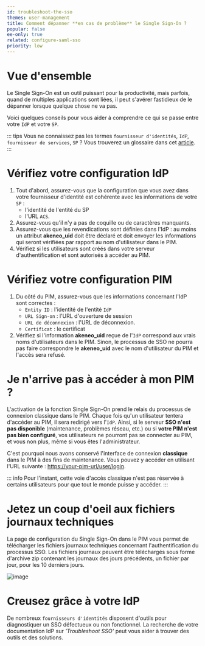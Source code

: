 ```yaml
---
id: troubleshoot-the-sso
themes: user-management
title: Comment dépanner **en cas de problème** le Single Sign-On ?
popular: false
ee-only: true
related: configure-saml-sso
priority: low
---
```


# Vue d'ensemble

Le Single Sign-On est un outil puissant pour la productivité, mais parfois, quand de multiples applications sont liées, il peut s'avérer fastidieux de le dépanner lorsque quelque chose ne va pas.

Voici quelques conseils pour vous aider à comprendre ce qui se passe entre votre `IdP` et votre `SP`.

::: tips
Vous ne connaissez pas les termes `fournisseur d'identités`, `IdP`, `fournisseur de services`, `SP` ? Vous trouverez un glossaire dans cet [article](configure-saml-sso.html).
:::

# Vérifiez votre configuration IdP

1. Tout d'abord, assurez-vous que la configuration que vous avez dans votre fournisseur d'identité est cohérente avec les informations de votre `SP` :
   * l'identité de l'entité du SP
   * l'URL `ACS`.
1. Assurez-vous qu'il n'y a pas de coquille ou de caractères manquants.
1. Assurez-vous que les revendications sont définies dans l'IdP : au moins un attribut **akeneo_uid** doit être déclaré et doit envoyer les informations qui seront vérifiées par rapport au nom d'utilisateur dans le PIM.
1. Vérifiez si les utilisateurs sont créés dans votre serveur d'authentification et sont autorisés à accéder au PIM.

# Vérifiez votre configuration PIM

1. Du côté du PIM, assurez-vous que les informations concernant l'IdP sont correctes :
   * `Entity ID` : l'identité de l'entité `IdP`
   * `URL Sign-on` : l'URL d'ouverture de session
   * `URL de déconnexion` : l'URL de déconnexion.
   * `Certificat` : le certificat
1. Vérifiez si l'information **akeneo_uid** reçue de l'`IdP` correspond aux vrais noms d'utilisateurs dans le PIM. Sinon, le processus de SSO ne pourra pas faire correspondre le **akeneo_uid** avec le nom d'utilisateur du PIM et l'accès sera refusé.

# Je n'arrive pas à accéder à mon PIM ?

L'activation de la fonction Single Sign-On prend le relais du processus de connexion classique dans le PIM. Chaque fois qu'un utilisateur tentera d'accéder au PIM, il sera redirigé vers l'`IdP`.
Ainsi, si le serveur **SSO n'est pas disponible** (maintenance, problèmes réseau, etc.) ou si **votre PIM n'est pas bien configuré**, vos utilisateurs ne pourront pas se connecter au PIM, et vous non plus, même si vous êtes l'administrateur.

C'est pourquoi nous avons conservé l'interface de connexion **classique** dans le PIM à des fins de maintenance. Vous pouvez y accéder en utilisant l'URL suivante : [https://your-pim-url/user/login](https://your-pim-url/user/login).

::: info
Pour l'instant, cette voie d'accès classique n'est pas réservée à certains utilisateurs pour que tout le monde puisse y accéder.
:::

# Jetez un coup d'oeil aux fichiers journaux techniques

La page de configuration du Single Sign-On dans le PIM vous permet de télécharger les fichiers journaux techniques concernant l'authentification du processus SSO.
Les fichiers journaux peuvent être téléchargés sous forme d'archive zip contenant les journaux des jours précédents, un fichier par jour, pour les 10 derniers jours.

![image](sso-download-logs_fr.png)

# Creusez grâce à votre IdP

De nombreux `fournisseurs d'identités` disposent d'outils pour diagnostiquer un SSO défectueux ou non fonctionnel.
La recherche de votre documentation IdP sur _'Troubleshoot SSO'_ peut vous aider à trouver des outils et des solutions.
